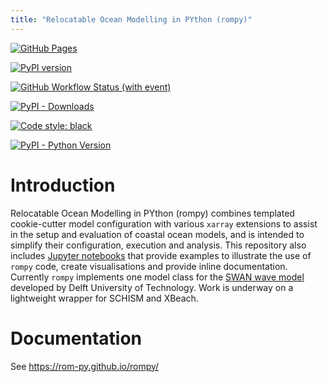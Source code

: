 ```yaml
---
title: "Relocatable Ocean Modelling in PYthon (rompy)"
---
```


[![GitHub Pages](https://github.com/rom-py/rompy/actions/workflows/sphinx_docs_to_gh_pages.yaml/badge.svg)](https://rom-py.github.io/rompy/)

[![PyPI version](https://img.shields.io/pypi/v/rompy.svg)](https://pypi.org/project/rompy/)

[![GitHub Workflow Status (with event)](https://img.shields.io/github/actions/workflow/status/rom-py/rompy/python-publish.yml)](https://github.com/rom-py/rompy/actions)

[![PyPI - Downloads](https://img.shields.io/pypi/dm/rompy)](https://pypistats.org/packages/rompy)

[![Code style: black](https://img.shields.io/badge/code%20style-black-000000.svg)](https://github.com/python/black)

[![PyPI - Python Version](https://img.shields.io/pypi/pyversions/rompy)](https://pypi.org/project/rompy/)

# Introduction

Relocatable Ocean Modelling in PYthon (rompy) combines templated cookie-cutter model configuration with various `xarray` extensions to assist in the setup and evaluation of coastal ocean models, and is intended to simplify their configuration, execution and analysis. This repository also includes [Jupyter notebooks](./notebooks) that provide examples to illustrate the use of `rompy` code, create visualisations and provide inline documentation. Currently `rompy` implements one model class for the [SWAN wave model](https://swanmodel.sourceforge.io/) developed by Delft University of Technology. Work is underway on a lightweight wrapper for SCHISM and XBeach.

# Documentation

See https://rom-py.github.io/rompy/
